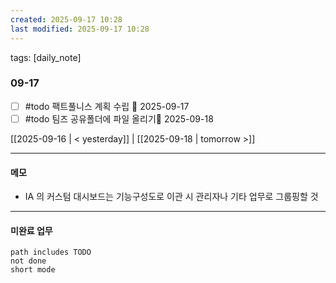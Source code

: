 ```yaml
---
created: 2025-09-17 10:28
last modified: 2025-09-17 10:28
---
```

tags: [daily_note]

### 09-17
- [ ] #todo 팩트풀니스 계획 수립 📅 2025-09-17 
- [ ] #todo 팀즈 공유폴더에 파일 올리기📅 2025-09-18 

[[2025-09-16 | < yesterday]] | [[2025-09-18 | tomorrow >]]

---
#### 메모
-  IA 의 커스텀 대시보드는 기능구성도로 이관 시 관리자나 기타 업무로 그룹핑할 것

---

#### 미완료 업무
```tasks
path includes TODO
not done
short mode
```
